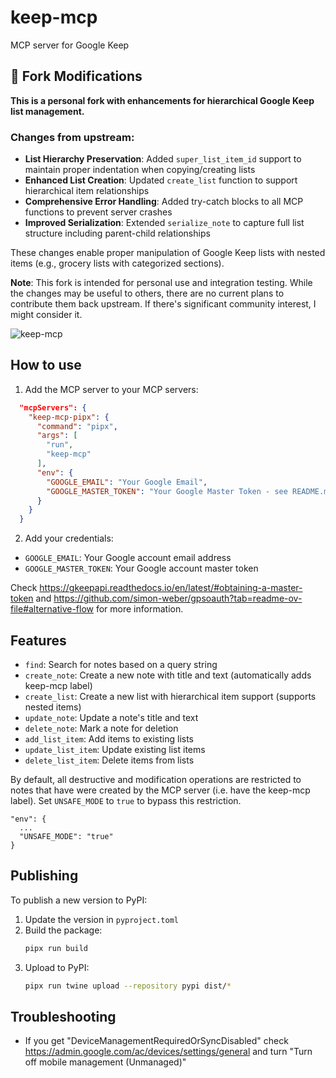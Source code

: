 # keep-mcp

MCP server for Google Keep

## 🔧 Fork Modifications

**This is a personal fork with enhancements for hierarchical Google Keep list management.** 

### Changes from upstream:
- **List Hierarchy Preservation**: Added `super_list_item_id` support to maintain proper indentation when copying/creating lists
- **Enhanced List Creation**: Updated `create_list` function to support hierarchical item relationships
- **Comprehensive Error Handling**: Added try-catch blocks to all MCP functions to prevent server crashes
- **Improved Serialization**: Extended `serialize_note` to capture full list structure including parent-child relationships

These changes enable proper manipulation of Google Keep lists with nested items (e.g., grocery lists with categorized sections).

**Note**: This fork is intended for personal use and integration testing. While the changes may be useful to others, there are no current plans to contribute them back upstream. If there's significant community interest, I might consider it.

![keep-mcp](https://github.com/user-attachments/assets/f50c4ae6-4d35-4bb6-a494-51c67385f1b6)

## How to use

1. Add the MCP server to your MCP servers:

```json
  "mcpServers": {
    "keep-mcp-pipx": {
      "command": "pipx",
      "args": [
        "run",
        "keep-mcp"
      ],
      "env": {
        "GOOGLE_EMAIL": "Your Google Email",
        "GOOGLE_MASTER_TOKEN": "Your Google Master Token - see README.md"
      }
    }
  }
```

2. Add your credentials:
* `GOOGLE_EMAIL`: Your Google account email address
* `GOOGLE_MASTER_TOKEN`: Your Google account master token

Check https://gkeepapi.readthedocs.io/en/latest/#obtaining-a-master-token and https://github.com/simon-weber/gpsoauth?tab=readme-ov-file#alternative-flow for more information.

## Features

* `find`: Search for notes based on a query string
* `create_note`: Create a new note with title and text (automatically adds keep-mcp label)
* `create_list`: Create a new list with hierarchical item support (supports nested items)
* `update_note`: Update a note's title and text
* `delete_note`: Mark a note for deletion
* `add_list_item`: Add items to existing lists
* `update_list_item`: Update existing list items
* `delete_list_item`: Delete items from lists

By default, all destructive and modification operations are restricted to notes that have were created by the MCP server (i.e. have the keep-mcp label). Set `UNSAFE_MODE` to `true` to bypass this restriction.

```
"env": {
  ...
  "UNSAFE_MODE": "true"
}
```

## Publishing

To publish a new version to PyPI:

1. Update the version in `pyproject.toml`
2. Build the package:
   ```bash
   pipx run build
   ```
3. Upload to PyPI:
   ```bash
   pipx run twine upload --repository pypi dist/*
   ```

## Troubleshooting

* If you get "DeviceManagementRequiredOrSyncDisabled" check https://admin.google.com/ac/devices/settings/general and turn "Turn off mobile management (Unmanaged)"
